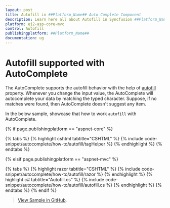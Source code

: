 ```yaml
---
layout: post
title: Autofill in ##Platform_Name## Auto Complete Component
description: Learn here all about Autofill in Syncfusion ##Platform_Name## Auto Complete component of Syncfusion Essential JS 2 and more.
platform: ej2-asp-core-mvc
control: Autofill
publishingplatform: ##Platform_Name##
documentation: ug
---
```



# Autofill supported with AutoComplete

The AutoComplete supports the autofill behavior with the help of [autofill](https://help.syncfusion.com/cr/cref_files/aspnetcore-js2/Syncfusion.EJ2~Syncfusion.EJ2.DropDowns.AutoCompleteBuilder~AutoFill.html) property. Whenever you change the input value, the AutoComplete will autocomplete your data by matching the typed character. Suppose, if no matches were found, then AutoComplete doesn't suggest any item.

In the below sample, showcase that how to work `autofill` with AutoComplete.

{% if page.publishingplatform == "aspnet-core" %}

{% tabs %}
{% highlight cshtml tabtitle="CSHTML" %}
{% include code-snippet/autocomplete/how-to/autofill/tagHelper %}
{% endhighlight %}
{% endtabs %}

{% elsif page.publishingplatform == "aspnet-mvc" %}

{% tabs %}
{% highlight razor tabtitle="CSHTML" %}
{% include code-snippet/autocomplete/how-to/autofill/razor %}
{% endhighlight %}
{% highlight c# tabtitle="Autofill.cs" %}
{% include code-snippet/autocomplete/how-to/autofill/autofill.cs %}
{% endhighlight %}
{% endtabs %}
{% endif %}


> [View Sample in GitHub](https://github.com/SyncfusionExamples/ASP-NET-Core-UG-Examples/tree/main/AutoComplete/AutoCompleteCustomSample).